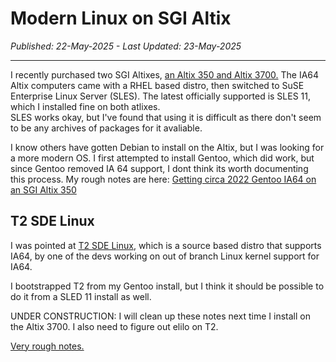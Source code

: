 # Modern Linux on SGI Altix
*Published: 22-May-2025 - Last Updated: 23-May-2025*

---

I recently purchased two SGI Altixes,  [an Altix 350 and Altix 3700.](/computers/sgi/altix.html)
The IA64 Altix computers came with a RHEL based distro, then switched to SuSE Enterprise Linux Server (SLES). The latest officially supported is SLES 11, which I installed fine on both atlixes.  
SLES works okay, but I've found that using it is difficult as there don't seem to be any archives of packages for it avaliable.

I know others have gotten Debian to install on the Altix, but I was looking for a more modern OS. 
I first attempted to install Gentoo, which did work, but since Gentoo removed IA 64 support, I dont think its worth documenting this process. 
My rough notes are here:  [Getting circa 2022 Gentoo IA64 on an SGI Altix 350](https://gist.github.com/nsafran1217/c51affd600a221dfd1e22941ad069cb3)

## T2 SDE Linux
I was pointed at  [T2 SDE Linux](https://www.t2sde.org/), which is a source based distro that supports IA64, by one of the devs working on out of branch Linux kernel support for IA64.

I bootstrapped T2 from my Gentoo install, but I think it should be possible to do it from a SLED 11 install as well.

UNDER CONSTRUCTION: I will clean up these notes next time I install on the Altix 3700. I also need to figure out elilo on T2.

[Very rough notes.](https://gist.github.com/nsafran1217/d9dda0427704fd5ff18ab06df0cbb2eb)
